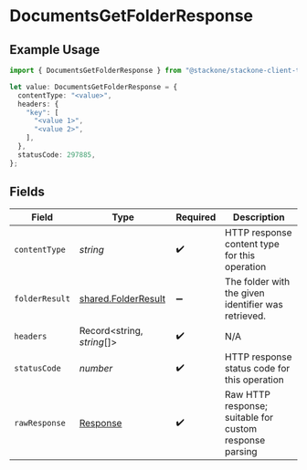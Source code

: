 # DocumentsGetFolderResponse

## Example Usage

```typescript
import { DocumentsGetFolderResponse } from "@stackone/stackone-client-ts/sdk/models/operations";

let value: DocumentsGetFolderResponse = {
  contentType: "<value>",
  headers: {
    "key": [
      "<value 1>",
      "<value 2>",
    ],
  },
  statusCode: 297885,
};
```

## Fields

| Field                                                                 | Type                                                                  | Required                                                              | Description                                                           |
| --------------------------------------------------------------------- | --------------------------------------------------------------------- | --------------------------------------------------------------------- | --------------------------------------------------------------------- |
| `contentType`                                                         | *string*                                                              | :heavy_check_mark:                                                    | HTTP response content type for this operation                         |
| `folderResult`                                                        | [shared.FolderResult](../../../sdk/models/shared/folderresult.md)     | :heavy_minus_sign:                                                    | The folder with the given identifier was retrieved.                   |
| `headers`                                                             | Record<string, *string*[]>                                            | :heavy_check_mark:                                                    | N/A                                                                   |
| `statusCode`                                                          | *number*                                                              | :heavy_check_mark:                                                    | HTTP response status code for this operation                          |
| `rawResponse`                                                         | [Response](https://developer.mozilla.org/en-US/docs/Web/API/Response) | :heavy_check_mark:                                                    | Raw HTTP response; suitable for custom response parsing               |